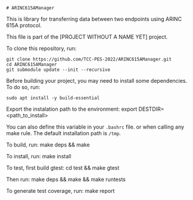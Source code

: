     # ARINC615AManager

This is library for transferring data between two endpoints using ARINC 615A protocol.

This file is part of the [PROJECT WITHOUT A NAME YET] project.

To clone this repository, run:

    git clone https://github.com/TCC-PES-2022/ARINC615AManager.git
    cd ARINC615AManager
    git submodule update --init --recursive

Before building your project, you may need to install some dependencies. To do so, run:

    sudo apt install -y build-essential

Export the instalation path to the environment:
    export DESTDIR=<path_to_install>

You can also define this variable in your `.bashrc` file. or when calling any make rule. The default installation path is `/tmp`.

To build, run:
    make deps && make

To install, run:
    make install

To test, first build gtest:
    cd test && make gtest

Then run:
    make deps && make && make runtests

To generate test coverage, run:
    make report